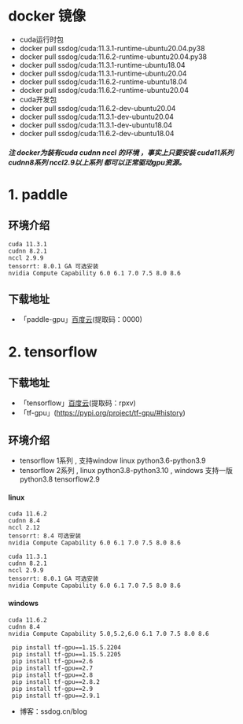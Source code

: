 # docker 镜像
  - cuda运行时包
  - docker pull ssdog/cuda:11.3.1-runtime-ubuntu20.04.py38
  - docker pull ssdog/cuda:11.6.2-runtime-ubuntu20.04.py38
  - docker pull ssdog/cuda:11.3.1-runtime-ubuntu18.04
  - docker pull ssdog/cuda:11.3.1-runtime-ubuntu20.04
  - docker pull ssdog/cuda:11.6.2-runtime-ubuntu18.04
  - docker pull ssdog/cuda:11.6.2-runtime-ubuntu20.04
  - cuda开发包
  - docker pull ssdog/cuda:11.6.2-dev-ubuntu20.04
  - docker pull ssdog/cuda:11.3.1-dev-ubuntu20.04
  - docker pull ssdog/cuda:11.3.1-dev-ubuntu18.04
  - docker pull ssdog/cuda:11.6.2-dev-ubuntu18.04

 ##### 注 docker为装有cuda cudnn nccl 的环境 ，事实上只要安装 cuda11系列 cudnn8系列 nccl2.9以上系列 都可以正常驱动gpu资源。 
# 1. paddle
## 环境介绍

    cuda 11.3.1   
    cudnn 8.2.1   
    nccl 2.9.9  
    tensorrt: 8.0.1 GA 可选安装
    nvidia Compute Capability 6.0 6.1 7.0 7.5 8.0 8.6

## 下载地址
  - 「paddle-gpu」[百度云](https://pan.baidu.com/s/1nv6z6NSYLdDnPSStobJS1w )(提取码：0000)


# 2. tensorflow

## 下载地址
  - 「tensorflow」[百度云](https://pan.baidu.com/s/1PXelYOJ2yqWfWfY7qAL4wA )(提取码：rpxv)
  - 「tf-gpu」(https://pypi.org/project/tf-gpu/#history)
  
## 环境介绍
  - tensorflow 1系列 , 支持window linux python3.6-python3.9
  - tensorflow 2系列 , linux python3.8-python3.10 , windows 支持一版 python3.8 tensorflow2.9
  

#### linux
 
    cuda 11.6.2   
    cudnn 8.4   
    nccl 2.12   
    tensorrt: 8.4 可选安装     
    nvidia Compute Capability 6.0 6.1 7.0 7.5 8.0 8.6  

    cuda 11.3.1   
    cudnn 8.2.1   
    nccl 2.9.9  
    tensorrt: 8.0.1 GA 可选安装
    nvidia Compute Capability 6.0 6.1 7.0 7.5 8.0 8.6
  
  #### windows
    cuda 11.6.2   
    cudnn 8.4  
    nvidia Compute Capability 5.0,5.2,6.0 6.1 7.0 7.5 8.0 8.6
  
 ```
  pip install tf-gpu==1.15.5.2204
  pip install tf-gpu==1.15.5.2205
  pip install tf-gpu==2.6
  pip install tf-gpu==2.7
  pip install tf-gpu==2.8
  pip install tf-gpu==2.8.2
  pip install tf-gpu==2.9
  pip install tf-gpu==2.9.1
```




- 博客：ssdog.cn/blog
